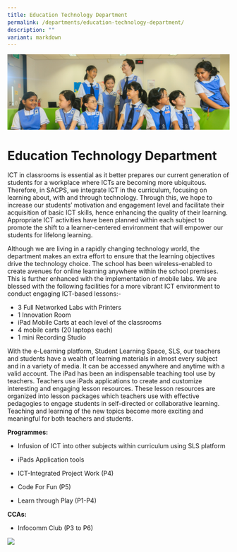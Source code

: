 ```yaml
---
title: Education Technology Department
permalink: /departments/education-technology-department/
description: ""
variant: markdown
---
```

![](/images/Web_banners/webbanner2024_12.jpg)

Education Technology Department
==============================



ICT in classrooms is essential as it better prepares our current generation of students for a workplace where ICTs are becoming more ubiquitous. Therefore, in SACPS, we integrate ICT in the curriculum, focusing on learning about, with and through technology. Through this, we hope to increase our students’ motivation and engagement level and facilitate their acquisition of basic ICT skills, hence enhancing the quality of their learning. Appropriate ICT activities have been planned within each subject to promote the shift to a learner-centered environment that will empower our students for lifelong learning.

Although we are living in a rapidly changing technology world, the department makes an extra effort to ensure that the learning objectives drive the technology choice. The school has been wireless-enabled to create avenues for online learning anywhere within the school premises. This is further enhanced with the implementation of mobile labs. We are blessed with the following facilities for a more vibrant ICT environment to conduct engaging ICT-based lessons:-

* 3 Full Networked Labs with Printers    
* 1 Innovation Room    
* iPad Mobile Carts at each level of the classrooms    
* 4 mobile carts (20 laptops each)    
* 1 mini Recording Studio
    
With the e-Learning platform, Student Learning Space, SLS, our teachers and students have a wealth of learning materials in almost every subject and in a variety of media. It can be accessed anywhere and anytime with a valid account. The iPad has been an indispensable teaching tool use by teachers. Teachers use iPads applications to create and customize interesting and engaging lesson resources. These lesson resources are organized into lesson packages which teachers use with effective pedagogies to engage students in self-directed or collaborative learning. Teaching and learning of the new topics become more exciting and meaningful for both teachers and students.

**Programmes:**

*   Infusion of ICT into other subjects within curriculum using SLS platform
    
*   iPads Application tools
    
*   ICT-Integrated Project Work (P4)
    
*   Code For Fun (P5)
    
*   Learn through Play (P1-P4)
    

**CCAs:**

*   Infocomm Club (P3 to P6)
    
![](https://lh4.googleusercontent.com/YaXZdZwy5z8-IRzNvNXvXIszxCHwH37EAvtmzZ8VReSc7VeZptb-26wQvbEWl0hmOsw-imqNmQhdPEafXlEOcfEy2_MZ5kHy1bOntXVI8_Vj4_XWwueeNSpdgwjDsZnsVc34SWEabPx6K6_9ergdbw)